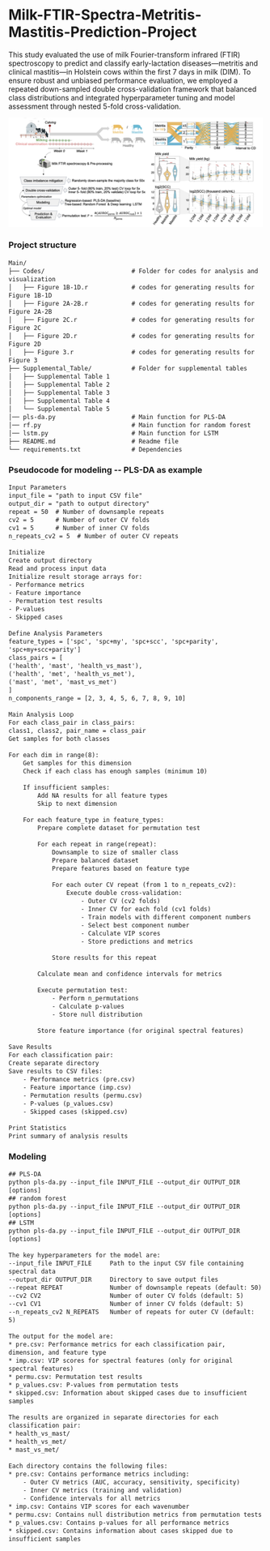 # Milk-FTIR-Spectra-Metritis-Mastitis-Prediction-Project

This study evaluated the use of milk Fourier-transform infrared (FTIR) spectroscopy to predict and classify early-lactation diseases—metritis and clinical mastitis—in Holstein cows within the first 7 days in milk (DIM). To ensure robust and unbiased performance evaluation, we employed a repeated down-sampled double cross-validation framework that balanced class distributions and integrated hyperparameter tuning and model assessment through nested 5-fold cross-validation.


<img src="https://github.com/lindan1128/Milk-FTIR-Spectra-Metritis-Mastitis-Project/blob/main/workflow.png" alt="Workflow diagram">


### Project structure
	Main/
	├── Codes/                        # Folder for codes for analysis and visualization
	│   ├── Figure 1B-1D.r            # codes for generating results for Figure 1B-1D
	│   ├── Figure 2A-2B.r            # codes for generating results for Figure 2A-2B
	│   ├── Figure 2C.r               # codes for generating results for Figure 2C
	│   ├── Figure 2D.r               # codes for generating results for Figure 2D
  	│   ├── Figure 3.r                # codes for generating results for Figure 3
	├── Supplemental_Table/           # Folder for supplemental tables
	│   ├── Supplemental Table 1      
	│   ├── Supplemental Table 2
	│   ├── Supplemental Table 3
	│   ├── Supplemental Table 4
	│   └── Supplemental Table 5
	│── pls-da.py                     # Main function for PLS-DA
	│── rf.py                         # Main function for random forest
	│── lstm.py                       # Main function for LSTM
	├── README.md                     # Readme file
	└── requirements.txt              # Dependencies
	
### Pseudocode for modeling -- PLS-DA as example
	
	Input Parameters
	input_file = "path to input CSV file"
	output_dir = "path to output directory"
	repeat = 50  # Number of downsample repeats
	cv2 = 5      # Number of outer CV folds
	cv1 = 5      # Number of inner CV folds
	n_repeats_cv2 = 5  # Number of outer CV repeats

	Initialize
	Create output directory
	Read and process input data
	Initialize result storage arrays for:
    - Performance metrics
    - Feature importance
    - Permutation test results
    - P-values
    - Skipped cases

	Define Analysis Parameters
	feature_types = ['spc', 'spc+my', 'spc+scc', 'spc+parity', 'spc+my+scc+parity']
	class_pairs = [
    ('health', 'mast', 'health_vs_mast'),
    ('health', 'met', 'health_vs_met'),
    ('mast', 'met', 'mast_vs_met')
	]
	n_components_range = [2, 3, 4, 5, 6, 7, 8, 9, 10]

	Main Analysis Loop
	For each class_pair in class_pairs:
    class1, class2, pair_name = class_pair
    Get samples for both classes
    
    For each dim in range(8):
        Get samples for this dimension
        Check if each class has enough samples (minimum 10)
        
        If insufficient samples:
            Add NA results for all feature types
            Skip to next dimension
            
        For each feature_type in feature_types:
            Prepare complete dataset for permutation test
            
            For each repeat in range(repeat):
                Downsample to size of smaller class
                Prepare balanced dataset
                Prepare features based on feature type
                
                For each outer CV repeat (from 1 to n_repeats_cv2):
                    Execute double cross-validation:
                        - Outer CV (cv2 folds)
                        - Inner CV for each fold (cv1 folds)
                        - Train models with different component numbers
                        - Select best component number
                        - Calculate VIP scores
                        - Store predictions and metrics
                
                Store results for this repeat
            
            Calculate mean and confidence intervals for metrics
            
            Execute permutation test:
                - Perform n_permutations
                - Calculate p-values
                - Store null distribution
            
            Store feature importance (for original spectral features)

	Save Results
	For each classification pair:
    Create separate directory
    Save results to CSV files:
        - Performance metrics (pre.csv)
        - Feature importance (imp.csv)
        - Permutation results (permu.csv)
        - P-values (p_values.csv)
        - Skipped cases (skipped.csv)

	Print Statistics
	Print summary of analysis results
	
### Modeling

	## PLS-DA
	python pls-da.py --input_file INPUT_FILE --output_dir OUTPUT_DIR [options]
	## random forest
	python pls-da.py --input_file INPUT_FILE --output_dir OUTPUT_DIR [options]
	## LSTM
	python pls-da.py --input_file INPUT_FILE --output_dir OUTPUT_DIR [options]

    The key hyperparameters for the model are:
    --input_file INPUT_FILE     Path to the input CSV file containing spectral data
    --output_dir OUTPUT_DIR     Directory to save output files
    --repeat REPEAT             Number of downsample repeats (default: 50)
    --cv2 CV2                   Number of outer CV folds (default: 5)
    --cv1 CV1                   Number of inner CV folds (default: 5)
    --n_repeats_cv2 N_REPEATS   Number of repeats for outer CV (default: 5)

    The output for the model are:
    * pre.csv: Performance metrics for each classification pair, dimension, and feature type
    * imp.csv: VIP scores for spectral features (only for original spectral features)
    * permu.csv: Permutation test results
    * p_values.csv: P-values from permutation tests
    * skipped.csv: Information about skipped cases due to insufficient samples

    The results are organized in separate directories for each classification pair:
    * health_vs_mast/
    * health_vs_met/
    * mast_vs_met/

    Each directory contains the following files:
    * pre.csv: Contains performance metrics including:
        - Outer CV metrics (AUC, accuracy, sensitivity, specificity)
        - Inner CV metrics (training and validation)
        - Confidence intervals for all metrics
    * imp.csv: Contains VIP scores for each wavenumber
    * permu.csv: Contains null distribution metrics from permutation tests
    * p_values.csv: Contains p-values for all performance metrics
    * skipped.csv: Contains information about cases skipped due to insufficient samples
